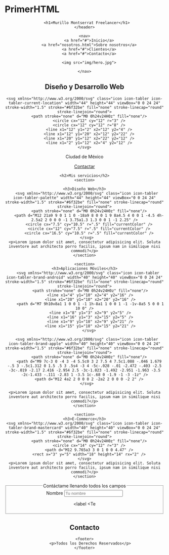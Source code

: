 # PrimerHTML
<!DOCTYPE html>
<html lang="en">
<head>
    <meta charset="UTF-8">
    <meta http-equiv="X-UA-Compatible" content="IE=edge">
    <meta name="viewport" content="width=device-width, initial-scale=1.0">
    <title>Diseñador Freelancer</title>
</head>
<body>
    <header>

      <h1>Murillo Montserrat Freelancer</h1>
    </header>

    <nav>
        <a href="#">Inicio</a>
        <a href="nosotros.html">Sobre nosotros</a>
        <a href="#">Clientes</a>
        <a href="#">Contacto</a>

        <img src="img/hero.jpg">

    </nav>

    

<section>

 <h2>Diseño y Desarrollo Web</h2>


    <svg xmlns="http://www.w3.org/2000/svg" class="icon icon-tabler icon-tabler-current-location" width="44" height="44" viewBox="0 0 24 24" stroke-width="1.5" stroke="#6f32be" fill="none" stroke-linecap="round" stroke-linejoin="round">
        <path stroke="none" d="M0 0h24v24H0z" fill="none"/>
        <circle cx="12" cy="12" r="3" />
        <circle cx="12" cy="12" r="8" />
        <line x1="12" y1="2" x2="12" y2="4" />
        <line x1="12" y1="20" x2="12" y2="22" />
        <line x1="20" y1="12" x2="22" y2="12" />
        <line x1="2" y1="12" x2="4" y2="12" />
    </svg>
   
 <p>Ciudad de México</p>


 <a href="#">Contactar</a>

</section>

<main>

    <h2>Mis servicios</h2>
    <section>

    <h3>Diseño Web</h3>
      <svg xmlns="http://www.w3.org/2000/svg" class="icon icon-tabler icon-tabler-palette" width="44" height="44" viewBox="0 0 24 24" stroke-width="1.5" stroke="#6f32be" fill="none" stroke-linecap="round" stroke-linejoin="round">
        <path stroke="none" d="M0 0h24v24H0z" fill="none"/>
        <path d="M12 21a9 9 0 1 1 0 -18a9 8 0 0 1 9 8a4.5 4 0 0 1 -4.5 4h-2.5a2 2 0 0 0 -1 3.75a1.3 1.3 0 0 1 -1 2.25" />
        <circle cx="7.5" cy="10.5" r=".5" fill="currentColor" />
        <circle cx="12" cy="7.5" r=".5" fill="currentColor" />
        <circle cx="16.5" cy="10.5" r=".5" fill="currentColor" />
      </svg>
    <p>Lorem ipsum dolor sit amet, consectetur adipisicing elit. Soluta inventore aut architecto porro facilis, ipsum nam in similique nisi commodi?</p>
    </section>

    <section>
    <h3>Aplicaciones Móviles</h3>
       <svg xmlns="http://www.w3.org/2000/svg" class="icon icon-tabler icon-tabler-brand-android" width="40" height="40" viewBox="0 0 24 24" stroke-width="1.5" stroke="#6f32be" fill="none" stroke-linecap="round" stroke-linejoin="round">
         <path stroke="none" d="M0 0h24v24H0z" fill="none"/>
         <line x1="4" y1="10" x2="4" y2="16" />
         <line x1="20" y1="10" x2="20" y2="16" />
         <path d="M7 9h10v8a1 1 0 0 1 -1 1h-8a1 1 0 0 1 -1 -1v-8a5 5 0 0 1 10 0" />
         <line x1="8" y1="3" x2="9" y2="5" />
         <line x1="16" y1="3" x2="15" y2="5" />
         <line x1="9" y1="18" x2="9" y2="21" />
         <line x1="15" y1="18" x2="15" y2="21" />
        </svg>
 
      <svg xmlns="http://www.w3.org/2000/svg" class="icon icon-tabler icon-tabler-brand-apple" width="40" height="40" viewBox="0 0 24 24" stroke-width="1.5" stroke="#6f32be" fill="none" stroke-linecap="round" stroke-linejoin="round">
        <path stroke="none" d="M0 0h24v24H0z" fill="none"/>
        <path d="M9 7c-3 0 -4 3 -4 5.5c0 3 2 7.5 4 7.5c1.088 -.046 1.679 -.5 3 -.5c1.312 0 1.5 .5 3 .5s4 -3 4 -5c-.028 -.01 -2.472 -.403 -2.5 -3c-.019 -2.17 2.416 -2.954 2.5 -3c-1.023 -1.492 -2.951 -1.963 -3.5 -2c-1.433 -.111 -2.83 1 -3.5 1c-.68 0 -1.9 -1 -3 -1z" />
        <path d="M12 4a2 2 0 0 0 2 -2a2 2 0 0 0 -2 2" />
      </svg>

    <p>Lorem ipsum dolor sit amet, consectetur adipisicing elit. Soluta inventore aut architecto porro facilis, ipsum nam in similique nisi commodi?</p>
    </section>

    <section>
    <h3>E-Commerce</h3>
    <svg xmlns="http://www.w3.org/2000/svg" class="icon icon-tabler icon-tabler-brand-mastercard" width="40" height="40" viewBox="0 0 24 24" stroke-width="1.5" stroke="#6f32be" fill="none" stroke-linecap="round" stroke-linejoin="round">
        <path stroke="none" d="M0 0h24v24H0z" fill="none"/>
        <circle cx="14" cy="12" r="3" />
        <path d="M12 9.765a3 3 0 1 0 0 4.47" />
        <rect x="3" y="5" width="18" height="14" rx="2" />
    </svg>
    <p>Lorem ipsum dolor sit amet, consectetur adipisicing elit. Soluta inventore aut architecto porro facilis, ipsum nam in similique nisi commodi?</p>
    </section>
</main> 

<form>
 <fieldset>

 <legend>Contáctame llenando todos los campos</legend>
  <label>Nombre</label>
  <input type="text" placeholder="Tu nombre">

  <label <Te

 
 </fieldset>
</form>

<section>
    <h2>Contacto</h2>
  
    
</section>

    <footer>
         <p>Todos los Derechos Reservados</p>
    </footer>

</body>
</html>
